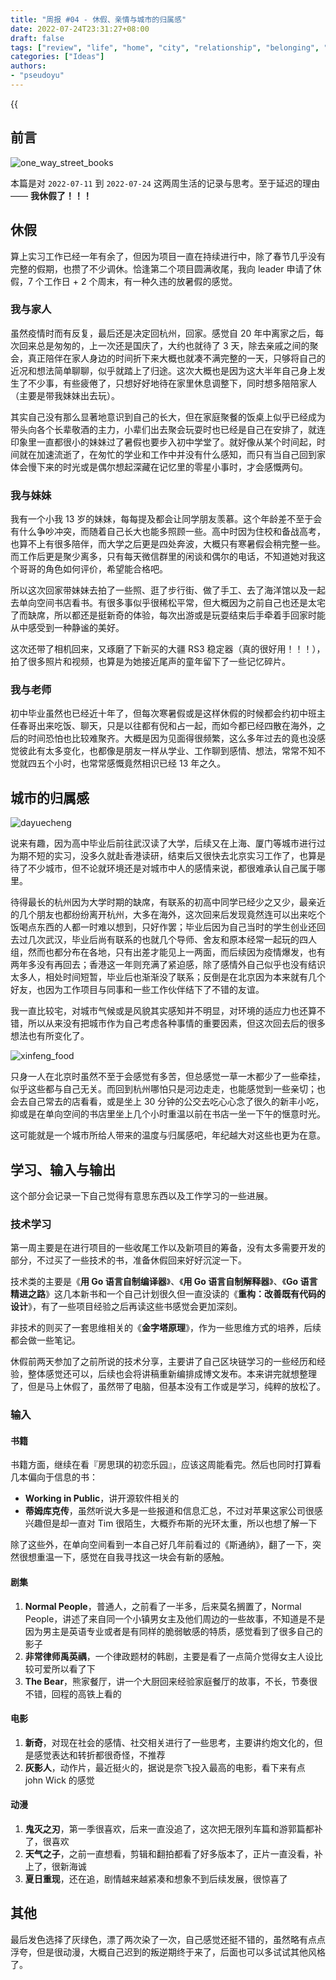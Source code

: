 ```yaml
---
title: "周报 #04 - 休假、亲情与城市的归属感"
date: 2022-07-24T23:31:27+08:00
draft: false
tags: ["review", "life", "home", "city", "relationship", "belonging", "vacation"]
categories: ["Ideas"]
authors:
- "pseudoyu"
---
```


{{<audio src="audios/here_after_us.mp3" caption="《后来的我们 - 五月天》" >}}

## 前言

![one_way_street_books](https://pseudoyu.oss-cn-hangzhou.aliyuncs.com/images/one_way_street_books.jpeg)

本篇是对 `2022-07-11` 到 `2022-07-24` 这两周生活的记录与思考。至于延迟的理由 —— **我休假了！！！**

## 休假

算上实习工作已经一年有余了，但因为项目一直在持续进行中，除了春节几乎没有完整的假期，也攒了不少调休。恰逢第二个项目圆满收尾，我向 leader 申请了休假，7 个工作日 + 2 个周末，有一种久违的放暑假的感觉。

### 我与家人

虽然疫情时而有反复，最后还是决定回杭州，回家。感觉自 20 年中离家之后，每次回来总是匆匆的，上一次还是国庆了，大约也就待了 3 天，除去亲戚之间的聚会，真正陪伴在家人身边的时间折下来大概也就凑不满完整的一天，只够将自己的近况和想法简单聊聊，似乎就踏上了归途。这次大概也是因为这大半年自己身上发生了不少事，有些疲倦了，只想好好地待在家里休息调整下，同时想多陪陪家人（主要是带我妹妹出去玩）。

其实自己没有那么显著地意识到自己的长大，但在家庭聚餐的饭桌上似乎已经成为带头向各个长辈敬酒的主力，小辈们出去聚会玩耍时也已经是自己在安排了，就连印象里一直都很小的妹妹过了暑假也要步入初中学堂了。就好像从某个时间起，时间就在加速流逝了，在匆忙的学业和工作中并没有什么感知，而只有当自己回到家体会慢下来的时光或是偶尔想起深藏在记忆里的零星小事时，才会感慨两句。

### 我与妹妹

我有一个小我 13 岁的妹妹，每每提及都会让同学朋友羡慕。这个年龄差不至于会有什么争吵冲突，而随着自己长大也能多照顾一些。高中时因为住校和备战高考，也算不上有很多陪伴，而大学之后更是四处奔波，大概只有寒暑假会稍完整一些。而工作后更是聚少离多，只有每天微信群里的闲谈和偶尔的电话，不知道她对我这个哥哥的角色如何评价，希望能合格吧。

所以这次回家带妹妹去拍了一些照、逛了步行街、做了手工、去了海洋馆以及一起去单向空间书店看书。有很多事似乎很稀松平常，但大概因为之前自己也还是太宅了而缺席，所以都还是挺新奇的体验，每次出游或是玩耍结束后手牵着手回家时能从中感受到一种静谧的美好。

这次还带了相机回来，又琢磨了下新买的大疆 RS3 稳定器（真的很好用！！！），拍了很多照片和视频，也算是为她接近尾声的童年留下了一些记忆碎片。

### 我与老师

初中毕业虽然也已经近十年了，但每次寒暑假或是这样休假的时候都会约初中班主任春哥出来吃饭、聊天，只是以往都有倪和占一起，而如今都已经四散在海外，之后的时间恐怕也比较难聚齐。大概是因为见面得很频繁，这么多年过去的竟也没感觉彼此有太多变化，也都像是朋友一样从学业、工作聊到感情、想法，常常不知不觉就四五个小时，也常常感慨竟然相识已经 13 年之久。

## 城市的归属感

![dayuecheng](https://pseudoyu.oss-cn-hangzhou.aliyuncs.com/images/dayuecheng.jpeg)

说来有趣，因为高中毕业后前往武汉读了大学，后续又在上海、厦门等城市进行过为期不短的实习，没多久就赴香港读研，结束后又很快去北京实习工作了，也算是待了不少城市，但不论就环境还是对城市中人的感情来说，都很难承认自己属于哪里。

待得最长的杭州因为大学时期的缺席，有联系的初高中同学已经少之又少，最亲近的几个朋友也都纷纷离开杭州，大多在海外，这次回来后发现竟然连可以出来吃个饭喝点东西的人都一时难以想到，只好作罢；毕业后因为自己当时的学生创业还回去过几次武汉，毕业后尚有联系的也就几个导师、舍友和原本经常一起玩的四人组，然而也都分布在各地，只有出差才能见上一两面，而后续因为疫情爆发，也有两年多没有再回去；香港这一年则充满了紧迫感，除了感情外自己似乎也没有结识太多人，相处时间短暂，毕业后也渐渐没了联系；反倒是在北京因为本来就有几个好友，也因为工作项目与同事和一些工作伙伴结下了不错的友谊。

我一直比较宅，对城市气候或是风貌其实感知并不明显，对环境的适应力也还算不错，所以从来没有把城市作为自己考虑各种事情的重要因素，但这次回去后的很多想法也有所变化了。

![xinfeng_food](https://pseudoyu.oss-cn-hangzhou.aliyuncs.com/images/xinfeng_food.jpeg)

只身一人在北京时虽然不至于会感觉有多苦，但总感觉一草一木都少了一些牵挂，似乎这些都与自己无关。而回到杭州哪怕只是河边走走，也能感觉到一些亲切；也会去自己常去的店看看，或是坐上 30 分钟的公交去吃心心念了很久的新丰小吃，抑或是在单向空间的书店里坐上几个小时重温以前在书店一坐一下午的惬意时光。

这可能就是一个城市所给人带来的温度与归属感吧，年纪越大对这些也更为在意。


## 学习、输入与输出

这个部分会记录一下自己觉得有意思东西以及工作学习的一些进展。

### 技术学习

第一周主要是在进行项目的一些收尾工作以及新项目的筹备，没有太多需要开发的部分，不过买了一些技术的书，准备休假回来好好沉淀一下。

技术类的主要是《**用 Go 语言自制编译器**》、《**用 Go 语言自制解释器**》、《**Go 语言精进之路**》这几本新书和一个自己计划很久但一直没读的《**重构：改善既有代码的设计**》，有了一些项目经验之后再读这些书感觉会更加深刻。

非技术的则买了一套思维相关的《**金字塔原理**》，作为一些思维方式的培养，后续都会做一些笔记。

休假前两天参加了之前所说的技术分享，主要讲了自己区块链学习的一些经历和经验，整体感觉还可以，后续也会将讲稿重新编排成博文发布。本来讲完就想整理了，但是马上休假了，虽然带了电脑，但基本没有工作或是学习，纯粹的放松了。

### 输入

#### 书籍

书籍方面，继续在看『房思琪的初恋乐园』，应该这周能看完。然后也同时打算看几本偏向于信息的书：

- **Working in Public**，讲开源软件相关的
- **蒂姆库克传**，虽然听说大多是一些报道和信息汇总，不过对苹果这家公司很感兴趣但是却一直对 Tim 很陌生，大概乔布斯的光环太重，所以也想了解一下

除了这些外，在单向空间看到一本自己好几年前看过的《斯通纳》，翻了一下，突然很想重温一下，感觉在自我寻找这一块会有新的感触。

#### 剧集

1. **Normal People**，普通人，之前看了一半多，后来莫名搁置了，Normal People，讲述了来自同一个小镇男女主及他们周边的一些故事，不知道是不是因为男主是英语专业或者是有同样的脆弱敏感的特质，感觉看到了很多自己的影子
2. **非常律师禹英禑**，一个律政题材的韩剧，主要是看了一点简介觉得女主人设比较可爱所以看了下
3. **The Bear**，熊家餐厅，讲一个大厨回来经验家庭餐厅的故事，不长，节奏很不错，回程的高铁上看的

#### 电影

1. **新奇**，对现在社会的感情、社交相关进行了一些思考，主要讲约炮文化的，但是感觉表达和转折都很奇怪，不推荐
2. **灰影人**，动作片，最近挺火的，据说是奈飞投入最高的电影，看下来有点 john Wick 的感觉

#### 动漫

1. **鬼灭之刃**，第一季很喜欢，后来一直没追了，这次把无限列车篇和游郭篇都补了，很喜欢
2. **天气之子**，之前一直想看，剪辑和翻拍都看了好多版本了，正片一直没看，补上了，很新海诚
3. **夏日重现**，还在追，剧情越来越紧凑和想象不到后续发展，很惊喜了

## 其他

最后发色选择了灰绿色，漂了两次染了一次，自己感觉还挺不错的，虽然略有点点浮夸，但是很动漫，大概自己迟到的叛逆期终于来了，后面也可以多试试其他风格了。
